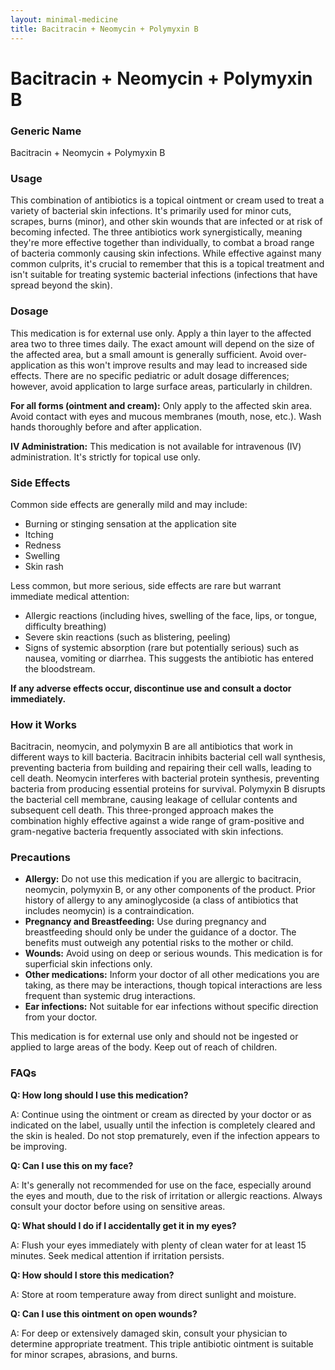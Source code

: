 ```yaml
---
layout: minimal-medicine
title: Bacitracin + Neomycin + Polymyxin B
---
```


# Bacitracin + Neomycin + Polymyxin B
### Generic Name
Bacitracin + Neomycin + Polymyxin B

### Usage

This combination of antibiotics is a topical ointment or cream used to treat a variety of bacterial skin infections.  It's primarily used for minor cuts, scrapes, burns (minor), and other skin wounds that are infected or at risk of becoming infected.  The three antibiotics work synergistically, meaning they're more effective together than individually, to combat a broad range of bacteria commonly causing skin infections.  While effective against many common culprits, it's crucial to remember that this is a topical treatment and isn't suitable for treating systemic bacterial infections (infections that have spread beyond the skin).

### Dosage

This medication is for external use only.  Apply a thin layer to the affected area two to three times daily.  The exact amount will depend on the size of the affected area, but a small amount is generally sufficient.  Avoid over-application as this won't improve results and may lead to increased side effects.  There are no specific pediatric or adult dosage differences; however, avoid application to large surface areas, particularly in children.

**For all forms (ointment and cream):**  Only apply to the affected skin area. Avoid contact with eyes and mucous membranes (mouth, nose, etc.).  Wash hands thoroughly before and after application.  

**IV Administration:** This medication is not available for intravenous (IV) administration.  It's strictly for topical use only.


### Side Effects

Common side effects are generally mild and may include:

* Burning or stinging sensation at the application site
* Itching
* Redness
* Swelling
* Skin rash

Less common, but more serious, side effects are rare but warrant immediate medical attention:

* Allergic reactions (including hives, swelling of the face, lips, or tongue, difficulty breathing)
* Severe skin reactions (such as blistering, peeling)
* Signs of systemic absorption (rare but potentially serious) such as nausea, vomiting or diarrhea.  This suggests the antibiotic has entered the bloodstream.

**If any adverse effects occur, discontinue use and consult a doctor immediately.**


### How it Works

Bacitracin, neomycin, and polymyxin B are all antibiotics that work in different ways to kill bacteria. Bacitracin inhibits bacterial cell wall synthesis, preventing bacteria from building and repairing their cell walls, leading to cell death. Neomycin interferes with bacterial protein synthesis, preventing bacteria from producing essential proteins for survival. Polymyxin B disrupts the bacterial cell membrane, causing leakage of cellular contents and subsequent cell death.  This three-pronged approach makes the combination highly effective against a wide range of gram-positive and gram-negative bacteria frequently associated with skin infections.


### Precautions

* **Allergy:** Do not use this medication if you are allergic to bacitracin, neomycin, polymyxin B, or any other components of the product.  Prior history of allergy to any aminoglycoside (a class of antibiotics that includes neomycin) is a contraindication.
* **Pregnancy and Breastfeeding:** Use during pregnancy and breastfeeding should only be under the guidance of a doctor. The benefits must outweigh any potential risks to the mother or child.
* **Wounds:** Avoid using on deep or serious wounds. This medication is for superficial skin infections only.
* **Other medications:** Inform your doctor of all other medications you are taking, as there may be interactions, though topical interactions are less frequent than systemic drug interactions.
* **Ear infections:** Not suitable for ear infections without specific direction from your doctor.

This medication is for external use only and should not be ingested or applied to large areas of the body. Keep out of reach of children.

### FAQs

**Q: How long should I use this medication?**

A: Continue using the ointment or cream as directed by your doctor or as indicated on the label, usually until the infection is completely cleared and the skin is healed. Do not stop prematurely, even if the infection appears to be improving.

**Q: Can I use this on my face?**

A: It's generally not recommended for use on the face, especially around the eyes and mouth, due to the risk of irritation or allergic reactions. Always consult your doctor before using on sensitive areas.

**Q: What should I do if I accidentally get it in my eyes?**

A: Flush your eyes immediately with plenty of clean water for at least 15 minutes.  Seek medical attention if irritation persists.

**Q: How should I store this medication?**

A: Store at room temperature away from direct sunlight and moisture.

**Q: Can I use this ointment on open wounds?**

A: For deep or extensively damaged skin, consult your physician to determine appropriate treatment.   This triple antibiotic ointment is suitable for minor scrapes, abrasions, and burns.
